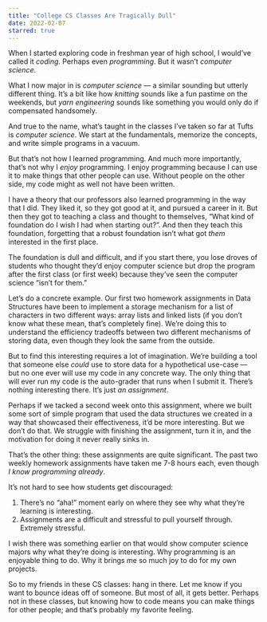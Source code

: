 ```yaml
---
title: "College CS Classes Are Tragically Dull"
date: 2022-02-07
starred: true
---
```


When I started exploring code in freshman year of high school, I would’ve called it _coding_. Perhaps even _programming_. But it wasn’t _computer science_.

What I now major in is _computer science_ — a similar sounding but utterly different thing. It’s a bit like how _knitting_ sounds like a fun pastime on the weekends, but _yarn engineering_ sounds like something you would only do if compensated handsomely.

And true to the name, what’s taught in the classes I’ve taken so far at Tufts is _computer science_. We start at the fundamentals, memorize the concepts, and write simple programs in a vacuum.

But that’s not how I learned programming. And much more importantly, that’s not why I _enjoy_ programming. I enjoy programming because I can use it to make things that other people can use. Without people on the other side, my code might as well not have been written.

I have a theory that our professors also learned programming in the way that I did. They liked it, so they got good at it, and pursued a career in it. But then they got to teaching a class and thought to themselves, “What kind of foundation do I wish I had when starting out?”. And then they teach this foundation, forgetting that a robust foundation isn’t what got _them_ interested in the first place.

The foundation is dull and difficult, and if you start there, you lose droves of students who thought they’d enjoy computer science but drop the program after the first class (or first week) because they’ve seen the computer science “isn’t for them.”

Let’s do a concrete example. Our first two homework assignments in Data Structures have been to implement a storage mechanism for a list of characters in two different ways: array lists and linked lists (if you don’t know what these mean, that’s completely fine). We’re doing this to understand the efficiency tradeoffs between two different mechanisms of storing data, even though they look the same from the outside.

But to find this interesting requires a lot of imagination. We’re building a tool that someone else _could_ use to store data for a hypothetical use-case — but no one ever will use my code in any concrete way. The only thing that will ever run my code is the auto-grader that runs when I submit it. There’s nothing interesting there. It’s just _an assignment_.

Perhaps if we tacked a second week onto this assignment, where we built some sort of simple program that used the data structures we created in a way that showcased their effectiveness, it’d be more interesting. But we don’t do that. We struggle with finishing the assignment, turn it in, and the motivation for doing it never really sinks in.

That’s the other thing: these assignments are quite significant. The past two weekly homework assignments have taken me 7-8 hours each, even though _I know programming already_.

It’s not hard to see how students get discouraged:

1.  There’s no “aha!” moment early on where they see why what they’re learning is interesting.
2.  Assignments are a difficult and stressful to pull yourself through. Extremely stressful.

I wish there was something earlier on that would show computer science majors why what they’re doing is interesting. Why programming is an enjoyable thing to do. Why it brings me so much joy to do for my own projects.

So to my friends in these CS classes: hang in there. Let me know if you want to bounce ideas off of someone. But most of all, it gets better. Perhaps not in these classes, but knowing how to code means you can make things for other people; and that’s probably my favorite feeling.
